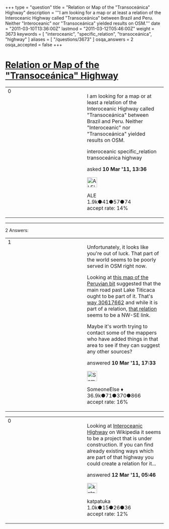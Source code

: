 +++
type = "question"
title = "Relation or Map of the &quot;Transoceánica&quot; Highway"
description = '''I am looking for a map or at least a relation of the Interoceanic Highway called &quot;Transoceánica&quot; between Brazil and Peru. Neither &quot;Interoceanic&quot; nor &quot;Transoceánica&quot; yielded results on OSM.'''
date = "2011-03-10T13:36:00Z"
lastmod = "2011-03-12T05:46:00Z"
weight = 3673
keywords = [ "interoceanic", "specific_relation", "transoceánica", "highway" ]
aliases = [ "/questions/3673" ]
osqa_answers = 2
osqa_accepted = false
+++

<div class="headNormal">

# [Relation or Map of the "Transoceánica" Highway](/questions/3673/relation-or-map-of-the-transoceanica-highway)

</div>

<div id="main-body">

<div id="askform">

<table id="question-table" style="width:100%;">
<colgroup>
<col style="width: 50%" />
<col style="width: 50%" />
</colgroup>
<tbody>
<tr>
<td style="width: 30px; vertical-align: top"><div class="vote-buttons">
<span id="post-3673-upvote" class="ajax-command post-vote up" rel="nofollow" title="I like this post (click again to cancel)"> </span>
<div id="post-3673-score" class="post-score" title="current number of votes">
0
</div>
<span id="post-3673-downvote" class="ajax-command post-vote down" rel="nofollow" title="I dont like this post (click again to cancel)"> </span> <span id="favorite-mark" class="ajax-command favorite-mark" rel="nofollow" title="mark/unmark this question as favorite (click again to cancel)"> </span>
<div id="favorite-count" class="favorite-count">
&#10;</div>
</div></td>
<td><div id="item-right">
<div class="question-body">
<p>I am looking for a map or at least a relation of the Interoceanic Highway called "Transoceánica" between Brazil and Peru. Neither "Interoceanic" nor "Transoceánica" yielded results on OSM.</p>
</div>
<div id="question-tags" class="tags-container tags">
<span class="post-tag tag-link-interoceanic" rel="tag" title="see questions tagged &#39;interoceanic&#39;">interoceanic</span> <span class="post-tag tag-link-specific_relation" rel="tag" title="see questions tagged &#39;specific_relation&#39;">specific_relation</span> <span class="post-tag tag-link-transoceánica" rel="tag" title="see questions tagged &#39;transoceánica&#39;">transoceánica</span> <span class="post-tag tag-link-highway" rel="tag" title="see questions tagged &#39;highway&#39;">highway</span>
</div>
<div id="question-controls" class="post-controls">
&#10;</div>
<div class="post-update-info-container">
<div class="post-update-info post-update-info-user">
<p>asked <strong>10 Mar '11, 13:36</strong></p>
<img src="https://secure.gravatar.com/avatar/3f398da25e1453020723c955139a4ec7?s=32&amp;d=identicon&amp;r=g" class="gravatar" width="32" height="32" alt="ALE&#39;s gravatar image" />
<p><span>ALE</span><br />
<span class="score" title="1943 reputation points"><span>1.9k</span></span><span title="41 badges"><span class="badge1">●</span><span class="badgecount">41</span></span><span title="57 badges"><span class="silver">●</span><span class="badgecount">57</span></span><span title="74 badges"><span class="bronze">●</span><span class="badgecount">74</span></span><br />
<span class="accept_rate" title="Rate of the user&#39;s accepted answers">accept rate:</span> <span title="ALE has 4 accepted answers">14%</span></p>
</div>
</div>
<div id="comments-container-3673" class="comments-container">
&#10;</div>
<div id="comment-tools-3673" class="comment-tools">
&#10;</div>
<div class="clear">
&#10;</div>
<div id="comment-3673-form-container" class="comment-form-container">
&#10;</div>
<div class="clear">
&#10;</div>
</div></td>
</tr>
</tbody>
</table>

------------------------------------------------------------------------

<div class="tabBar">

<span id="sort-top"></span>

<div class="headQuestions">

2 Answers:

</div>

</div>

<span id="3705"></span>

<div id="answer-container-3705" class="answer">

<table style="width:100%;">
<colgroup>
<col style="width: 50%" />
<col style="width: 50%" />
</colgroup>
<tbody>
<tr>
<td style="width: 30px; vertical-align: top"><div class="vote-buttons">
<span id="post-3705-upvote" class="ajax-command post-vote up" rel="nofollow" title="I like this post (click again to cancel)"> </span>
<div id="post-3705-score" class="post-score" title="current number of votes">
1
</div>
<span id="post-3705-downvote" class="ajax-command post-vote down" rel="nofollow" title="I dont like this post (click again to cancel)"> </span>
</div></td>
<td><div class="item-right">
<div class="answer-body">
<p>Unfortunately, it looks like you're out of luck. That part of the world seems to be poorly served in OSM right now.</p>
<p>Looking at <a href="http://wscdn.bbc.co.uk/worldservice/assets/images/2010/08/23/100823104146_transoceanica-mapa.jpg?w=466">this map of the Peruvian bit</a> suggested that the main road past Lake Titicaca ought to be part of it. That's <a href="https://www.openstreetmap.org/browse/way/30617662">way 30617662</a> and while it is part of a relation, <a href="https://www.openstreetmap.org/browse/relation/251335">that relation</a> seems to be a NW-SE link.</p>
<p>Maybe it's worth trying to contact some of the mappers who have added things in that area to see if they can suggest any other sources?</p>
</div>
<div class="answer-controls post-controls">
&#10;</div>
<div class="post-update-info-container">
<div class="post-update-info post-update-info-user">
<p>answered <strong>10 Mar '11, 17:33</strong></p>
<img src="https://secure.gravatar.com/avatar/0bf1aa22f7f5e045b0eb8beb79fe7907?s=32&amp;d=identicon&amp;r=g" class="gravatar" width="32" height="32" alt="SomeoneElse&#39;s gravatar image" />
<p><span>SomeoneElse ♦</span><br />
<span class="score" title="36866 reputation points"><span>36.9k</span></span><span title="71 badges"><span class="badge1">●</span><span class="badgecount">71</span></span><span title="370 badges"><span class="silver">●</span><span class="badgecount">370</span></span><span title="866 badges"><span class="bronze">●</span><span class="badgecount">866</span></span><br />
<span class="accept_rate" title="Rate of the user&#39;s accepted answers">accept rate:</span> <span title="SomeoneElse has 228 accepted answers">16%</span></p>
</div>
</div>
<div id="comments-container-3705" class="comments-container">
&#10;</div>
<div id="comment-tools-3705" class="comment-tools">
&#10;</div>
<div class="clear">
&#10;</div>
<div id="comment-3705-form-container" class="comment-form-container">
&#10;</div>
<div class="clear">
&#10;</div>
</div></td>
</tr>
</tbody>
</table>

</div>

<span id="3747"></span>

<div id="answer-container-3747" class="answer">

<table style="width:100%;">
<colgroup>
<col style="width: 50%" />
<col style="width: 50%" />
</colgroup>
<tbody>
<tr>
<td style="width: 30px; vertical-align: top"><div class="vote-buttons">
<span id="post-3747-upvote" class="ajax-command post-vote up" rel="nofollow" title="I like this post (click again to cancel)"> </span>
<div id="post-3747-score" class="post-score" title="current number of votes">
0
</div>
<span id="post-3747-downvote" class="ajax-command post-vote down" rel="nofollow" title="I dont like this post (click again to cancel)"> </span>
</div></td>
<td><div class="item-right">
<div class="answer-body">
<p>Looking at <a href="http://en.wikipedia.org/wiki/Interoceanic_Highway">Interoceanic Highway</a> on Wikipedia it seems to be a project that is under construction. If you can find already existing ways which are part of that highway you could create a relation for it...</p>
</div>
<div class="answer-controls post-controls">
&#10;</div>
<div class="post-update-info-container">
<div class="post-update-info post-update-info-user">
<p>answered <strong>12 Mar '11, 05:46</strong></p>
<img src="https://secure.gravatar.com/avatar/bc6d0b055d631830f7891d3f89edb66b?s=32&amp;d=identicon&amp;r=g" class="gravatar" width="32" height="32" alt="katpatuka&#39;s gravatar image" />
<p><span>katpatuka</span><br />
<span class="score" title="1041 reputation points"><span>1.0k</span></span><span title="15 badges"><span class="badge1">●</span><span class="badgecount">15</span></span><span title="26 badges"><span class="silver">●</span><span class="badgecount">26</span></span><span title="36 badges"><span class="bronze">●</span><span class="badgecount">36</span></span><br />
<span class="accept_rate" title="Rate of the user&#39;s accepted answers">accept rate:</span> <span title="katpatuka has 2 accepted answers">12%</span></p>
</div>
</div>
<div id="comments-container-3747" class="comments-container">
&#10;</div>
<div id="comment-tools-3747" class="comment-tools">
&#10;</div>
<div class="clear">
&#10;</div>
<div id="comment-3747-form-container" class="comment-form-container">
&#10;</div>
<div class="clear">
&#10;</div>
</div></td>
</tr>
</tbody>
</table>

</div>

<div class="paginator-container-left">

</div>

</div>

</div>

